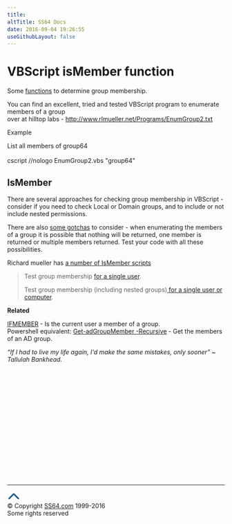 ```yaml
---
title:
altTitle: SS64 Docs
date: 2016-09-04 19:26:55
useGithubLayout: false
---
```

<!-- #BeginLibraryItem "/Library/head_vbsyntax.lbi" --><!-- #EndLibraryItem --><h1>VBScript isMember function </h1> 
<p>Some <a href="function.html">functions</a> to determine group membership.</p>
<p>You can find an excellent, tried and tested VBScript program to enumerate members of a group<br>
over at hilltop labs - <a href="http://www.rlmueller.net/Programs/EnumGroup2.txt">http://www.rlmueller.net/Programs/EnumGroup2.txt</a></p>
<p>Example</p>
<p>List all members of group64<br>
<br>
<span class="code">cscript //nologo EnumGroup2.vbs "group64"</span></p>
<h2>IsMember</h2>
<p>There are several approaches for checking group membership in VBScript - consider if you need to check Local or Domain groups, and to include or not include nested permissions.</p>
<p> There are also <a href="http://www.rlmueller.net/MemberOf.htm">some gotchas</a> to consider - when enumerating the members of a group it is possible that nothing will be returned, one member is returned or multiple members returned. Test your code with all these possibilities.</p>
<p>Richard mueller has <a href="http://www.rlmueller.net/freecode1.htm">a number of IsMember scripts</a></p>
<blockquote>
<p>Test group membership <a href="http://www.rlmueller.net/Programs/IsMember1.txt">for a single user</a>.</p>
<p>Test group membership (including nested groups)<a href="http://www.rlmueller.net/Programs/IsMember2.txt"> for a single user or computer</a>.<br>
</p>
</blockquote>
<p><b>Related</b></p>
<p><a href="../nt/ifmember.html">IFMEMBER</a> - Is the current user a member of a group.<br>
Powershell equivalent: <a href="../ps/get-adgroupmember.html">Get-adGroupMember -Recursive</a> - Get the members of an AD group.</p>
<p class="quote"><i>“If I had to live my life again, I'd make the same mistakes, only sooner” ~ Tallulah Bankhead.</i></p><!-- #BeginLibraryItem "/Library/foot_vb.lbi" --><p>
<!-- VB300 -->
<ins class="adsbygoogle" style="display:inline-block;width:300px;height:250px" data-ad-client="ca-pub-6140977852749469" data-ad-slot="1683739502"></ins>
<script>
(adsbygoogle = window.adsbygoogle || []).push({});
</script></p>
<hr>
<div id="bl" class="footer"><a href="syntax-ismember.html#"><img src="../images/top.png" width="30" height="22" alt="Back to the Top"></a></div>
<div id="br" class="footer, tagline">© Copyright <a href="http://ss64.com/">SS64.com</a> 1999-2016<br>
Some rights reserved</div><!-- #EndLibraryItem -->

